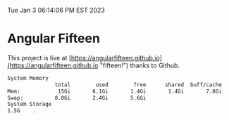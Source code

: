 Tue Jan  3 06:14:06 PM EST 2023

# Angular Fifteen


This project is live at [https://angularfifteen.github.io](https://angularfifteen.github.io "fifteen!") thanks to Github.

```bash
System Memory
               total        used        free      shared  buff/cache   available
Mem:            15Gi       6.1Gi       1.4Gi       1.4Gi       7.8Gi       7.4Gi
Swap:          8.0Gi       2.4Gi       5.6Gi
System Storage
1.5G	.
```
